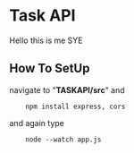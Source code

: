 # Task API
Hello this is me SYE

## How To SetUp

navigate to "__TASKAPI/src__" and

        npm install express, cors

and again type

        node --watch app.js
